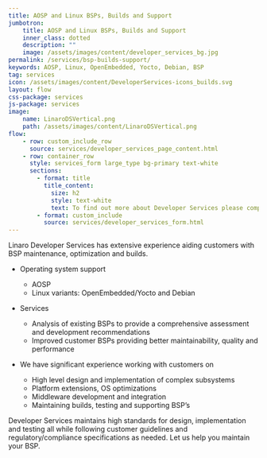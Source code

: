```yaml
---
title: AOSP and Linux BSPs, Builds and Support
jumbotron:
    title: AOSP and Linux BSPs, Builds and Support
    inner_class: dotted
    description: ""
    image: /assets/images/content/developer_services_bg.jpg
permalink: /services/bsp-builds-support/
keywords: AOSP, Linux, OpenEmbedded, Yocto, Debian, BSP
tag: services
icon: /assets/images/content/DeveloperServices-icons_builds.svg
layout: flow
css-package: services
js-package: services
image:
    name: LinaroDSVertical.png
    path: /assets/images/content/LinaroDSVertical.png
flow:
    - row: custom_include_row
      source: services/developer_services_page_content.html
    - row: container_row
      style: services_form large_type bg-primary text-white
      sections:
        - format: title
          title_content:
            size: h2
            style: text-white
            text: To find out more about Developer Services please complete this form
        - format: custom_include
          source: services/developer_services_form.html
---
```

Linaro Developer Services has extensive experience aiding customers with BSP maintenance, optimization and builds.

- Operating system support
    - AOSP
    - Linux variants: OpenEmbedded/Yocto and Debian

- Services
    - Analysis of existing BSPs to provide a comprehensive assessment and development recommendations
    - Improved customer BSPs providing better maintainability, quality and performance

- We have significant experience working with customers on
    - High level design and implementation of complex subsystems
    - Platform extensions, OS optimizations
    - Middleware development and integration
    - Maintaining builds, testing and supporting BSP’s

Developer Services maintains high standards for design, implementation and testing all while following customer guidelines and regulatory/compliance specifications as needed.  Let us help you maintain your BSP.
